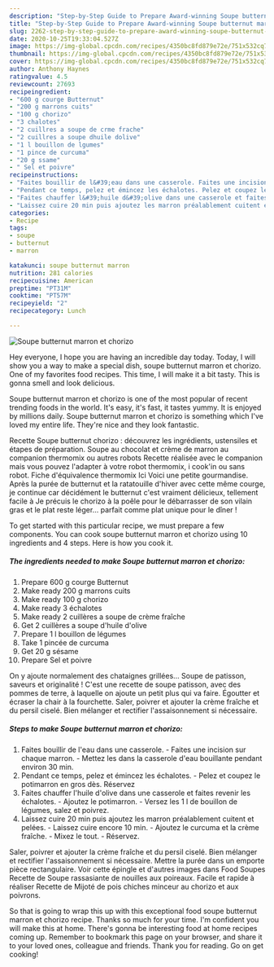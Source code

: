 ```yaml
---
description: "Step-by-Step Guide to Prepare Award-winning Soupe butternut marron et chorizo"
title: "Step-by-Step Guide to Prepare Award-winning Soupe butternut marron et chorizo"
slug: 2262-step-by-step-guide-to-prepare-award-winning-soupe-butternut-marron-et-chorizo
date: 2020-10-25T19:33:04.527Z
image: https://img-global.cpcdn.com/recipes/4350bc8fd879e72e/751x532cq70/soupe-butternut-marron-et-chorizo-photo-principale-de-la-recette.jpg
thumbnail: https://img-global.cpcdn.com/recipes/4350bc8fd879e72e/751x532cq70/soupe-butternut-marron-et-chorizo-photo-principale-de-la-recette.jpg
cover: https://img-global.cpcdn.com/recipes/4350bc8fd879e72e/751x532cq70/soupe-butternut-marron-et-chorizo-photo-principale-de-la-recette.jpg
author: Anthony Haynes
ratingvalue: 4.5
reviewcount: 27693
recipeingredient:
- "600 g courge Butternut"
- "200 g marrons cuits"
- "100 g chorizo"
- "3 chalotes"
- "2 cuillres a soupe de crme frache"
- "2 cuillres a soupe dhuile dolive"
- "1 l bouillon de lgumes"
- "1 pince de curcuma"
- "20 g ssame"
- " Sel et poivre"
recipeinstructions:
- "Faites bouillir de l&#39;eau dans une casserole. Faites une incision sur chaque marron.  Mettez les dans la casserole d&#39;eau bouillante pendant environ 30 min."
- "Pendant ce temps, pelez et émincez les échalotes. Pelez et coupez le potimarron en gros dès. Réservez"
- "Faites chauffer l&#39;huile d&#39;olive dans une casserole et faites revenir les échalotes.  Ajoutez le potimarron. Versez les 1 l de bouillon de légumes, salez et poivrez."
- "Laissez cuire 20 min puis ajoutez les marron préalablement cuitent et pelées. Laissez cuire encore 10 min. Ajoutez le curcuma et la crème fraîche. Mixez le tout.  Réservez."
categories:
- Recipe
tags:
- soupe
- butternut
- marron

katakunci: soupe butternut marron 
nutrition: 281 calories
recipecuisine: American
preptime: "PT31M"
cooktime: "PT57M"
recipeyield: "2"
recipecategory: Lunch

---
```



![Soupe butternut marron et chorizo](https://img-global.cpcdn.com/recipes/4350bc8fd879e72e/751x532cq70/soupe-butternut-marron-et-chorizo-photo-principale-de-la-recette.jpg)

Hey everyone, I hope you are having an incredible day today. Today, I will show you a way to make a special dish, soupe butternut marron et chorizo. One of my favorites food recipes. This time, I will make it a bit tasty. This is gonna smell and look delicious.

Soupe butternut marron et chorizo is one of the most popular of recent trending foods in the world. It's easy, it's fast, it tastes yummy. It is enjoyed by millions daily. Soupe butternut marron et chorizo is something which I've loved my entire life. They're nice and they look fantastic.

Recette Soupe butternut chorizo : découvrez les ingrédients, ustensiles et étapes de préparation. Soupe au chocolat et crème de marron au companion thermomix ou autres robots Recette réalisée avec le companion mais vous pouvez l&#39;adapter à votre robot thermomix, i cook&#39;in ou sans robot. Fiche d&#39;équivalence thermomix Ici Voici une petite gourmandise. Après la purée de butternut et la ratatouille d&#39;hiver avec cette même courge, je continue car décidément le butternut c&#39;est vraiment délicieux, tellement facile à Je précuis le chorizo à la poêle pour le débarrasser de son vilain gras et le plat reste léger… parfait comme plat unique pour le dîner !


To get started with this particular recipe, we must prepare a few components. You can cook soupe butternut marron et chorizo using 10 ingredients and 4 steps. Here is how you cook it.

<!--inarticleads1-->

##### The ingredients needed to make Soupe butternut marron et chorizo:

1. Prepare 600 g courge Butternut
1. Make ready 200 g marrons cuits
1. Make ready 100 g chorizo
1. Make ready 3 échalotes
1. Make ready 2 cuillères a soupe de crème fraîche
1. Get 2 cuillères a soupe d&#39;huile d&#39;olive
1. Prepare 1 l bouillon de légumes
1. Take 1 pincée de curcuma
1. Get 20 g sésame
1. Prepare  Sel et poivre


On y ajoute normalement des chataignes grillées… Soupe de patisson, saveurs et originalité ! C&#39;est une recette de soupe patisson, avec des pommes de terre, à laquelle on ajoute un petit plus qui va faire. Égoutter et écraser la chair à la fourchette. Saler, poivrer et ajouter la crème fraîche et du persil ciselé. Bien mélanger et rectifier l&#39;assaisonnement si nécessaire. 

<!--inarticleads2-->

##### Steps to make Soupe butternut marron et chorizo:

1. Faites bouillir de l&#39;eau dans une casserole. - Faites une incision sur chaque marron.  - Mettez les dans la casserole d&#39;eau bouillante pendant environ 30 min.
1. Pendant ce temps, pelez et émincez les échalotes. - Pelez et coupez le potimarron en gros dès. Réservez
1. Faites chauffer l&#39;huile d&#39;olive dans une casserole et faites revenir les échalotes.  - Ajoutez le potimarron. - Versez les 1 l de bouillon de légumes, salez et poivrez.
1. Laissez cuire 20 min puis ajoutez les marron préalablement cuitent et pelées. - Laissez cuire encore 10 min. - Ajoutez le curcuma et la crème fraîche. - Mixez le tout.  - Réservez.


Saler, poivrer et ajouter la crème fraîche et du persil ciselé. Bien mélanger et rectifier l&#39;assaisonnement si nécessaire. Mettre la purée dans un emporte pièce rectangulaire. Voir cette épingle et d&#39;autres images dans Food Soupes Recette de Soupe rassasiante de nouilles aux poireaux. Facile et rapide à réaliser Recette de Mijoté de pois chiches minceur au chorizo et aux poivrons. 

So that is going to wrap this up with this exceptional food soupe butternut marron et chorizo recipe. Thanks so much for your time. I'm confident you will make this at home. There's gonna be interesting food at home recipes coming up. Remember to bookmark this page on your browser, and share it to your loved ones, colleague and friends. Thank you for reading. Go on get cooking!
